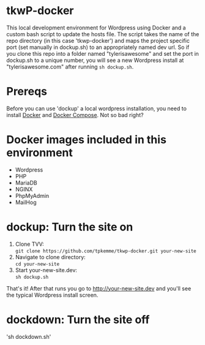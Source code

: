 # tkwP-docker

This local development environment for Wordpress using Docker and a custom bash script to update the hosts file.  The script takes
the name of the repo directory (in this case 'tkwp-docker') and maps the project specific port (set manually in dockup.sh) to an 
appropriately named dev url.  So if you clone this repo into a folder named "tylerisawesome" and set the port in dockup.sh to a unique
number, you will see a new Wordpress install at "tylerisawesome.com" after running `sh dockup.sh`.

# Prereqs

Before you can use 'dockup' a local wordpress installation, you need to install [Docker](https://www.docker.com/) and 
[Docker Compose](https://www.docker.com/products/docker-compose).  Not so bad right?

# Docker images included in this environment

-   Wordpress 
-   PHP
-   MariaDB
-   NGINX
-   PhpMyAdmin
-   MailHog

# dockup: Turn the site on

1. Clone TVV:  
  `git clone https://github.com/tpkemme/tkwp-docker.git your-new-site`
2. Navigate to clone directory:  
  `cd your-new-site`
3. Start your-new-site.dev:  
  `sh dockup.sh`

That's it!  After that runs you go to http://your-new-site.dev and you'll see the typical Wordpress install screen.

# dockdown: Turn the site off

'sh dockdown.sh'
